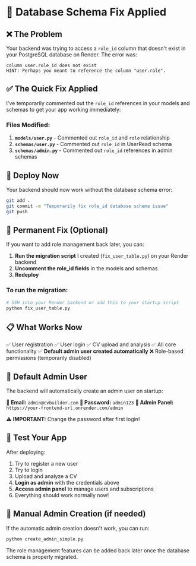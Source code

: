 # 🔧 Database Schema Fix Applied

## ❌ The Problem
Your backend was trying to access a `role_id` column that doesn't exist in your PostgreSQL database on Render. The error was:
```
column user.role_id does not exist
HINT: Perhaps you meant to reference the column "user.role".
```

## ✅ The Quick Fix Applied
I've temporarily commented out the `role_id` references in your models and schemas to get your app working immediately:

### Files Modified:
1. **`models/user.py`** - Commented out `role_id` and `role` relationship
2. **`schemas/user.py`** - Commented out `role_id` in UserRead schema  
3. **`schemas/admin.py`** - Commented out `role_id` references in admin schemas

## 🚀 Deploy Now
Your backend should now work without the database schema error:

```bash
git add .
git commit -m "Temporarily fix role_id database schema issue"
git push
```

## 🔧 Permanent Fix (Optional)
If you want to add role management back later, you can:

1. **Run the migration script** I created (`fix_user_table.py`) on your Render backend
2. **Uncomment the role_id fields** in the models and schemas
3. **Redeploy**

### To run the migration:
```bash
# SSH into your Render backend or add this to your startup script
python fix_user_table.py
```

## 📋 What Works Now
✅ User registration
✅ User login
✅ CV upload and analysis
✅ All core functionality
✅ **Default admin user created automatically**
❌ Role-based permissions (temporarily disabled)

## 👤 Default Admin User
The backend will automatically create an admin user on startup:

**📧 Email:** `admin@cvbuilder.com`
**🔑 Password:** `admin123`
**🔗 Admin Panel:** `https://your-frontend-url.onrender.com/admin`

⚠️ **IMPORTANT:** Change the password after first login!

## 🎯 Test Your App
After deploying:
1. Try to register a new user
2. Try to login
3. Upload and analyze a CV
4. **Login as admin** with the credentials above
5. **Access admin panel** to manage users and subscriptions
6. Everything should work normally now!

## 🔧 Manual Admin Creation (if needed)
If the automatic admin creation doesn't work, you can run:
```bash
python create_admin_simple.py
```

The role management features can be added back later once the database schema is properly migrated.
